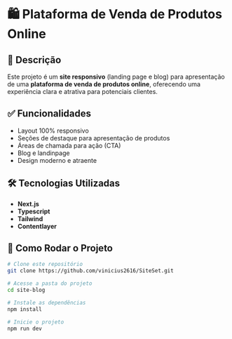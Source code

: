 # 🛍️ Plataforma de Venda de Produtos Online

## 📌 Descrição

Este projeto é um **site responsivo** (landing page e blog) para apresentação de uma **plataforma de venda de produtos online**, oferecendo uma experiência clara e atrativa para potenciais clientes.

## ✅ Funcionalidades

- Layout 100% responsivo
- Seções de destaque para apresentação de produtos
- Áreas de chamada para ação (CTA)
- Blog e landinpage
- Design moderno e atraente

## 🛠️ Tecnologias Utilizadas

- **Next.js**
- **Typescript**
- **Tailwind**
- **Contentlayer**

## 🚀 Como Rodar o Projeto

```bash
# Clone este repositório
git clone https://github.com/vinicius2616/SiteSet.git

# Acesse a pasta do projeto
cd site-blog

# Instale as dependências
npm install

# Inicie o projeto
npm run dev
```
